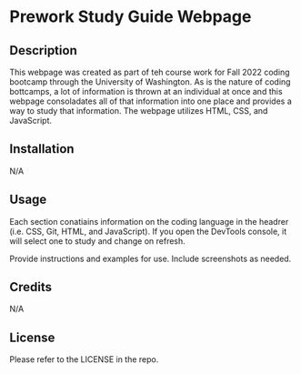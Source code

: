 # Prework Study Guide Webpage

## Description

This webpage was created as part of teh course work for Fall 2022 coding bootcamp through the University of Washington. As is the nature of coding bottcamps, a lot of information is thrown at an individual at once and this webpage consoladates all of that information into one place and provides a way to study that information. The webpage utilizes HTML, CSS, and JavaScript. 

## Installation

N/A

## Usage

Each section conatiains information on the coding language in the headrer (i.e. CSS, Git, HTML, and JavaScript). If you open the DevTools console, it will select one to study and change on refresh. 

Provide instructions and examples for use. Include screenshots as needed.

## Credits

N/A

## License

Please refer to the LICENSE in the repo.
